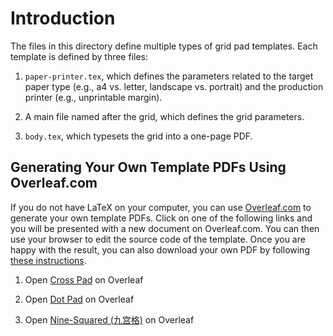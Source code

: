 # Introduction

The files in this directory define multiple types of grid pad templates. Each
template is defined by three files:

1. `paper-printer.tex`, which defines the parameters related to the target paper
   type (e.g., a4 vs. letter, landscape vs. portrait) and the production printer
   (e.g., unprintable margin).

2. A main file named after the grid, which defines the grid parameters.

3. `body.tex`, which typesets the grid into a one-page PDF.

## Generating Your Own Template PDFs Using Overleaf.com

If you do not have LaTeX on your computer, you can use
[Overleaf.com](https://overleaf.com) to generate your own template PDFs. Click
on one of the following links and you will be presented with a new document on
Overleaf.com. You can then use your browser to edit the source code of the
template. Once you are happy with the result, you can also download your own
PDF by following [these instructions](https://www.overleaf.com/learn/how-to/Exporting_your_work_from_Overleaf).

1. Open <a
   href="https://www.overleaf.com/docs?snip_uri[]=https://raw.githubusercontent.com/maverickwoo/paperpad-templates/alpha/gridpad/.latexmkrc&snip_uri[]=https://raw.githubusercontent.com/maverickwoo/paperpad-templates/alpha/gridpad/body.tex&snip_uri[]=https://raw.githubusercontent.com/maverickwoo/paperpad-templates/alpha/gridpad/crosspad.tex&snip_uri[]=https://raw.githubusercontent.com/maverickwoo/paperpad-templates/alpha/gridpad/paper-printer.tex"
   target="_blank">Cross Pad</a> on Overleaf

2. Open <a
   href="https://www.overleaf.com/docs?snip_uri[]=https://raw.githubusercontent.com/maverickwoo/paperpad-templates/alpha/gridpad/.latexmkrc&snip_uri[]=https://raw.githubusercontent.com/maverickwoo/paperpad-templates/alpha/gridpad/body.tex&snip_uri[]=https://raw.githubusercontent.com/maverickwoo/paperpad-templates/alpha/gridpad/dotpad.tex&snip_uri[]=https://raw.githubusercontent.com/maverickwoo/paperpad-templates/alpha/gridpad/paper-printer.tex"
   target="_blank">Dot Pad</a> on Overleaf

3. Open <a
   href="https://www.overleaf.com/docs?snip_uri[]=https://raw.githubusercontent.com/maverickwoo/paperpad-templates/alpha/gridpad/.latexmkrc&snip_uri[]=https://raw.githubusercontent.com/maverickwoo/paperpad-templates/alpha/gridpad/body.tex&snip_uri[]=https://raw.githubusercontent.com/maverickwoo/paperpad-templates/alpha/gridpad/nine-squared.tex&snip_uri[]=https://raw.githubusercontent.com/maverickwoo/paperpad-templates/alpha/gridpad/paper-printer.tex"
   target="_blank">Nine-Squared (九宫格)</a> on Overleaf
